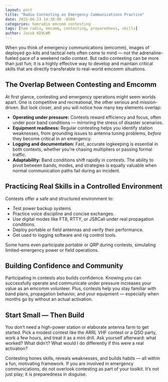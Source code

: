 ```yaml
---
layout: post
title: "Radio Contesting as Emergency Communications Practice"
date: 2025-06-23 14:30:00 -0500
categories: hamradio emcomm contesting
tags: [ham radio, emcomm, contesting, preparedness, skills]
author: Jacob KD9LWR
---
```


When you think of emergency communications (emcomm), images
of deployed go-kits and tactical nets often come to mind — not
the adrenaline-fueled pace of a weekend radio contest. But
radio contesting can be more than just fun; it is a highly
effective way to develop and maintain critical skills that
are directly transferable to real-world emcomm situations.

## The Overlap Between Contesting and Emcomm

At first glance, contesting and emergency operations might
seem worlds apart. One is competitive and recreational, the
other serious and mission-driven. But look closer, and
you will notice how many key elements overlap:

- **Operating under pressure:** Contests reward efficiency
  and focus, often under poor band conditions — mirroring the
  stress of disaster scenarios.
- **Equipment readiness:** Regular contesting helps you
  identify station weaknesses, from grounding issues to antenna
  tuning problems, *before* they become critical in an emergency.
- **Logging and documentation:** Fast, accurate logkeeping
  is essential in both contexts, whether you’re chasing multipliers
  or passing formal traffic.
- **Adaptability:** Band conditions shift rapidly in contests.
  The ability to pivot between bands, modes, and strategies is
  equally valuable when normal communication paths fail during
  an incident.

## Practicing Real Skills in a Controlled Environment

Contests offer a safe and structured environment to:

- Test power backup systems.
- Practice voice discipline and concise exchanges.
- Use digital modes like FT8, RTTY, or JS8Call under real propagation conditions.
- Deploy portable or field antennas and verify their performance.
- Get used to logging software and rig control tools.

Some hams even participate *portable* or *QRP* during contests,
simulating limited-emergency power or field operations.

## Building Confidence and Community

Participating in contests also builds confidence. Knowing
you can successfully operate and communicate under pressure
increases your value as an emcomm volunteer. Plus, contests
help you stay familiar with band plans, propagation behavior,
and your equipment — especially when months go by without
an actual activation.

## Start Small — Then Build

You don’t need a high-power station or elaborate antenna
farm to get started. Pick a modest contest like the ARRL
VHF contest or a QSO party, work a few hours, and
treat it as a mini drill. Ask yourself afterward:
what worked? What didn’t? What would I do differently if
this were a real activation?

Contesting hones skills, reveals weaknesses, and builds
habits — all within a fun, motivating framework. If you are
involved in emergency communications, do not overlook
contesting as part of your toolkit. It’s not just play;
it is preparedness in disguise.
